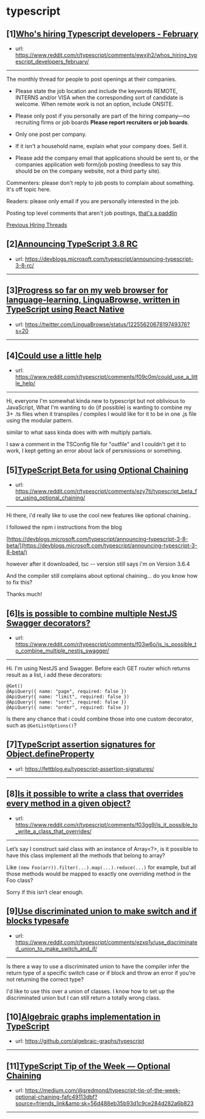 # typescript
## [1][Who's hiring Typescript developers - February](https://www.reddit.com/r/typescript/comments/ewxjh2/whos_hiring_typescript_developers_february/)
- url: https://www.reddit.com/r/typescript/comments/ewxjh2/whos_hiring_typescript_developers_february/
---
The monthly thread for people to post openings at their companies.

* Please state the job location and include the keywords REMOTE, INTERNS and/or VISA when the corresponding sort of candidate is welcome. When remote work is not an option, include ONSITE.

* Please only post if you personally are part of the hiring company—no recruiting firms or job boards **Please report recruiters or job boards**. 

* Only one post per company. 

* If it isn't a household name, explain what your company does. Sell it.

* Please add the company email that applications should be sent to, or the companies application web form/job posting (needless to say this should be on the company website, not a third party site).


Commenters: please don't reply to job posts to complain about something. It's off topic here.

Readers: please only email if you are personally interested in the job. 

Posting top level comments that aren't job postings, [that's a paddlin](https://i.imgur.com/FxMKfnY.jpg)

[Previous Hiring Threads](https://www.reddit.com/r/typescript/search?sort=new&amp;restrict_sr=on&amp;q=flair%3AMonthly%2BHiring%2BThread)
## [2][Announcing TypeScript 3.8 RC](https://www.reddit.com/r/typescript/comments/f01vnf/announcing_typescript_38_rc/)
- url: https://devblogs.microsoft.com/typescript/announcing-typescript-3-8-rc/
---

## [3][Progress so far on my web browser for language-learning, LinguaBrowse, written in TypeScript using React Native](https://www.reddit.com/r/typescript/comments/f01it4/progress_so_far_on_my_web_browser_for/)
- url: https://twitter.com/LinguaBrowse/status/1225562067819749376?s=20
---

## [4][Could use a little help](https://www.reddit.com/r/typescript/comments/f09c0m/could_use_a_little_help/)
- url: https://www.reddit.com/r/typescript/comments/f09c0m/could_use_a_little_help/
---
Hi, everyone I'm somewhat kinda new to typescript but not oblivious to JavaScript, What I'm wanting to do (if possible) is wanting to combine my 3+ .ts files when it transpiles / compiles I would like for it to be in one .js file using the modular pattern.

similar to what sass kinda does with with multiply partials.

I saw a comment in the TSConfig file for "outfile" and I couldn't get it to work, I kept getting an error about lack of persmissions or something.
## [5][TypeScript Beta for using Optional Chaining](https://www.reddit.com/r/typescript/comments/ezy7ti/typescript_beta_for_using_optional_chaining/)
- url: https://www.reddit.com/r/typescript/comments/ezy7ti/typescript_beta_for_using_optional_chaining/
---
Hi there, i'd really like to use the cool new features like optional chaining..

I followed the npm i instructions from the blog

 [https://devblogs.microsoft.com/typescript/announcing-typescript-3-8-beta/](https://devblogs.microsoft.com/typescript/announcing-typescript-3-8-beta/) 

however after it downloaded, tsc -- version still says i'm on Version 3.6.4

And the compiler still complains about optional chaining... do you know how to fix this?

Thanks much!
## [6][Is is possible to combine multiple NestJS Swagger decorators?](https://www.reddit.com/r/typescript/comments/f03w6o/is_is_possible_to_combine_multiple_nestjs_swagger/)
- url: https://www.reddit.com/r/typescript/comments/f03w6o/is_is_possible_to_combine_multiple_nestjs_swagger/
---
Hi. I'm using NestJS and Swagger. Before each GET router which returns result as a list, i add these decorators:

    @Get()
    @ApiQuery({ name: "page", required: false })
    @ApiQuery({ name: "limit", required: false })
    @ApiQuery({ name: "sort", required: false })
    @ApiQuery({ name: "order", required: false })

Is there any chance that i could combine those into one custom decorator, such as `@GetListOptions()`?
## [7][TypeScript assertion signatures for Object.defineProperty](https://www.reddit.com/r/typescript/comments/ezpya1/typescript_assertion_signatures_for/)
- url: https://fettblog.eu/typescript-assertion-signatures/
---

## [8][Is it possible to write a class that overrides every method in a given object?](https://www.reddit.com/r/typescript/comments/f03gg9/is_it_possible_to_write_a_class_that_overrides/)
- url: https://www.reddit.com/r/typescript/comments/f03gg9/is_it_possible_to_write_a_class_that_overrides/
---
Let’s say I construct said class with an instance of Array&lt;?&gt;, is it possible to have this class implement all the methods that belong to array?

Like 
`(new Foo(arr)).filter(...).map(...).reduce(...)` 
for example, but all those methods would be mapped to exactly one overriding method in the Foo class?

Sorry if this isn’t clear enough.
## [9][Use discriminated union to make switch and if blocks typesafe](https://www.reddit.com/r/typescript/comments/ezxp1y/use_discriminated_union_to_make_switch_and_if/)
- url: https://www.reddit.com/r/typescript/comments/ezxp1y/use_discriminated_union_to_make_switch_and_if/
---
Is there a way to use a discriminated union to have the compiler infer the return type of a specific switch case or if block and throw an error if you're not returning the correct type?

I'd like to use this over a union of classes. I know how to set up the discriminated union but I can still return a totally wrong class.
## [10][Algebraic graphs implementation in TypeScript](https://www.reddit.com/r/typescript/comments/ezs5x0/algebraic_graphs_implementation_in_typescript/)
- url: https://github.com/algebraic-graphs/typescript
---

## [11][TypeScript Tip of the Week — Optional Chaining](https://www.reddit.com/r/typescript/comments/eztozo/typescript_tip_of_the_week_optional_chaining/)
- url: https://medium.com/@sredmond/typescript-tip-of-the-week-optional-chaining-fafc49113dbf?source=friends_link&amp;sk=56d488eb35b93d1c9ce284d282a6b823
---

